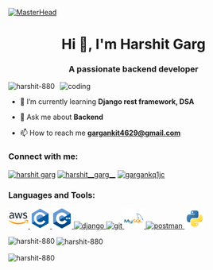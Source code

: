 [![MasterHead](https://static.wixstatic.com/media/d483ae_b8bf1b67394c44e08df63e3015628278~mv2.png/v1/fill/w_600,h_450,al_c,q_85,usm_0.66_1.00_0.01,enc_auto/d483ae_b8bf1b67394c44e08df63e3015628278~mv2.png)](https://Harshit-880.in)
<h1 align="center">Hi 👋, I'm Harshit Garg</h1>
<h3 align="center">A passionate backend developer</h3>
<img align="right" alt="coding" width="400" src="https://contentstatic.techgig.com/photo/86142037/3-brainiest-things-for-coders-on-programmers-day.jpg?21764">

<p align="left"> <img src="https://komarev.com/ghpvc/?username=harshit-880&label=Profile%20views&color=0e75b6&style=flat" alt="harshit-880" /> </p>

- 🌱 I’m currently learning **Django rest framework, DSA**

- 💬 Ask me about **Backend**

- 📫 How to reach me **gargankit4629@gmail.com**

<h3 align="left">Connect with me:</h3>
<p align="left">
<a href="https://linkedin.com/in/harshit garg" target="blank"><img align="center" src="https://raw.githubusercontent.com/rahuldkjain/github-profile-readme-generator/master/src/images/icons/Social/linked-in-alt.svg" alt="harshit garg" height="30" width="40" /></a>
<a href="https://www.leetcode.com/harshit__garg__" target="blank"><img align="center" src="https://raw.githubusercontent.com/rahuldkjain/github-profile-readme-generator/master/src/images/icons/Social/leet-code.svg" alt="harshit__garg__" height="30" width="40" /></a>
<a href="https://auth.geeksforgeeks.org/user/gargankq1jc" target="blank"><img align="center" src="https://raw.githubusercontent.com/rahuldkjain/github-profile-readme-generator/master/src/images/icons/Social/geeks-for-geeks.svg" alt="gargankq1jc" height="30" width="40" /></a>
</p>

<h3 align="left">Languages and Tools:</h3>
<p align="left"> <a href="https://aws.amazon.com" target="_blank" rel="noreferrer"> <img src="https://raw.githubusercontent.com/devicons/devicon/master/icons/amazonwebservices/amazonwebservices-original-wordmark.svg" alt="aws" width="40" height="40"/> </a> <a href="https://www.cprogramming.com/" target="_blank" rel="noreferrer"> <img src="https://raw.githubusercontent.com/devicons/devicon/master/icons/c/c-original.svg" alt="c" width="40" height="40"/> </a> <a href="https://www.w3schools.com/cpp/" target="_blank" rel="noreferrer"> <img src="https://raw.githubusercontent.com/devicons/devicon/master/icons/cplusplus/cplusplus-original.svg" alt="cplusplus" width="40" height="40"/> </a> <a href="https://www.djangoproject.com/" target="_blank" rel="noreferrer"> <img src="https://cdn.worldvectorlogo.com/logos/django.svg" alt="django" width="40" height="40"/> </a> <a href="https://git-scm.com/" target="_blank" rel="noreferrer"> <img src="https://www.vectorlogo.zone/logos/git-scm/git-scm-icon.svg" alt="git" width="40" height="40"/> </a> <a href="https://www.mysql.com/" target="_blank" rel="noreferrer"> <img src="https://raw.githubusercontent.com/devicons/devicon/master/icons/mysql/mysql-original-wordmark.svg" alt="mysql" width="40" height="40"/> </a> <a href="https://postman.com" target="_blank" rel="noreferrer"> <img src="https://www.vectorlogo.zone/logos/getpostman/getpostman-icon.svg" alt="postman" width="40" height="40"/> </a> <a href="https://www.python.org" target="_blank" rel="noreferrer"> <img src="https://raw.githubusercontent.com/devicons/devicon/master/icons/python/python-original.svg" alt="python" width="40" height="40"/> </a> </p>

<p><img align="left" src="https://github-readme-stats.vercel.app/api/top-langs?username=harshit-880&show_icons=true&locale=en&layout=compact" alt="harshit-880" /></p>

<p>&nbsp;<img align="center" src="https://github-readme-stats.vercel.app/api?username=harshit-880&show_icons=true&locale=en" alt="harshit-880" /></p>

<p><img align="center" src="https://github-readme-streak-stats.herokuapp.com/?user=harshit-880&" alt="harshit-880" /></p>
		
